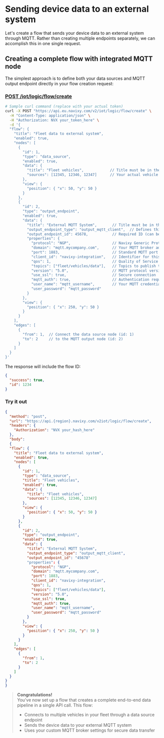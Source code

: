 # Sending device data to an external system

Let's create a flow that sends your device data to an external system through MQTT. Rather than creating multiple endpoints separately, we can accomplish this in one single request.

## Creating a complete flow with integrated MQTT node

The simplest approach is to define both your data sources and MQTT output endpoint directly in your flow creation request:

### [POST /iot/logic/flow/create](../../IoT_Logic.json/paths/~1iot~1logic~1flow~1create/post)


``` bash
# Sample curl command (replace with your actual token)
curl -X POST "https://api.eu.navixy.com/v2/iot/logic/flow/create" \
  -H "Content-Type: application/json" \
  -H "Authorization: NVX your_token_here" \
  -d '{
  "flow": {
    "title": "Fleet data to external system",
    "enabled": true,
    "nodes": [
      {
        "id": 1,
        "type": "data_source",
        "enabled": true,
        "data": {
          "title": "Fleet vehicles",            // Title must be in the data object
          "sources": [12345, 12346, 12347]      // Your actual vehicle IDs
        },
        "view": {
          "position": { "x": 50, "y": 50 }
        }
      },
      {
        "id": 2,
        "type": "output_endpoint",
        "enabled": true,
        "data": {
          "title": "External MQTT System",       // Title must be in the data object
          "output_endpoint_type": "output_mqtt_client",  // Defines this as an MQTT output
          "output_endpoint_id": 45678,           // Required ID (can be any unique number)
          "properties": {
            "protocol": "NGP",                   // Navixy Generic Protocol
            "domain": "mqtt.mycompany.com",      // Your MQTT broker address
            "port": 1883,                        // Standard MQTT port
            "client_id": "navixy-integration",   // Identifier for this client
            "qos": 1,                            // Quality of Service level
            "topics": ["fleet/vehicles/data"],   // Topics to publish to
            "version": "5.0",                    // MQTT protocol version
            "use_ssl": true,                     // Secure connection
            "mqtt_auth": true,                   // Authentication required
            "user_name": "mqtt_username",        // Your MQTT credentials
            "user_password": "mqtt_password"
          }
        },
        "view": {
          "position": { "x": 250, "y": 50 }
        }
      }
    ],
    "edges": [
      {
        "from": 1,  // Connect the data source node (id: 1)
        "to": 2     // to the MQTT output node (id: 2)
      }
    ]
  }
}'
```

The response will include the flow ID:
```json
{
  "success": true,
  "id": 1234
}
```

### Try it out

```json http
{
  "method": "post",
  "url": "https://api.{region}.navixy.com/v2iot/logic/flow/create",
  "headers": {
    "Authorization": "NVX your_hash_here"
  },
  "body":
  {
  "flow": {
    "title": "Fleet data to external system",
    "enabled": true,
    "nodes": [
      {
        "id": 1,
        "type": "data_source",
        "title": "Fleet vehicles",
        "enabled": true,
        "data": {
          "title": "Fleet vehicles",
          "sources": [12345, 12346, 12347]
        },
        "view": {
          "position": { "x": 50, "y": 50 }
        }
      },
      {
        "id": 2,
        "type": "output_endpoint",
        "enabled": true,
        "data": {
          "title": "External MQTT System",
          "output_endpoint_type": "output_mqtt_client",
          "output_endpoint_id": "45678"
          "properties": {
            "protocol": "NGP",
            "domain": "mqtt.mycompany.com",
            "port": 1883,
            "client_id": "navixy-integration",
            "qos": 1,
            "topics": ["fleet/vehicles/data"],
            "version": "5.0",
            "use_ssl": true,
            "mqtt_auth": true,
            "user_name": "mqtt_username",
            "user_password": "mqtt_password"
          }
        },
        "view": {
          "position": { "x": 250, "y": 50 }
        }
      }
    ],
    "edges": [
      {
        "from": 1,
        "to": 2
      }
    ]
  }
}
}
```

<!-- theme: success -->
> **Congratulations!**<br>
> You've now set up a flow that creates a complete end-to-end data pipeline in a single API call. This flow:
> - Connects to multiple vehicles in your fleet through a data source endpoint
> - Sends the device data to your external MQTT system
> - Uses your custom MQTT broker settings for secure data transfer